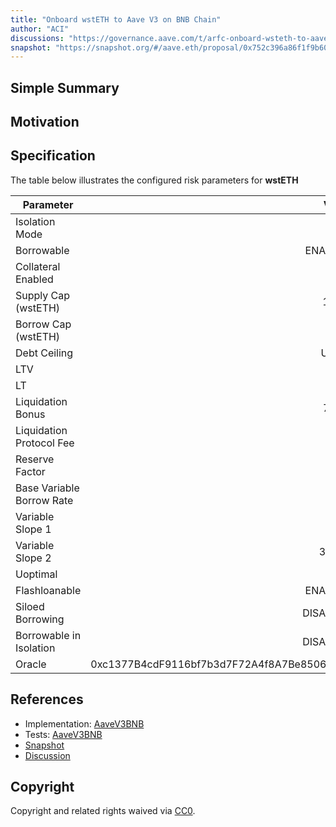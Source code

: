 ```yaml
---
title: "Onboard wstETH to Aave V3 on BNB Chain"
author: "ACI"
discussions: "https://governance.aave.com/t/arfc-onboard-wsteth-to-aave-v3-on-bnb-chain/18501"
snapshot: "https://snapshot.org/#/aave.eth/proposal/0x752c396a86f1f9b60d3e43b7ed223d9d2f66014e03b6b3eb7ac59e8a169d1fe5"
---
```


## Simple Summary

## Motivation

## Specification

The table below illustrates the configured risk parameters for **wstETH**

| Parameter                 |                                      Value |
| ------------------------- | -----------------------------------------: |
| Isolation Mode            |                                      false |
| Borrowable                |                                    ENABLED |
| Collateral Enabled        |                                       true |
| Supply Cap (wstETH)       |                                      1,900 |
| Borrow Cap (wstETH)       |                                        190 |
| Debt Ceiling              |                                      USD 0 |
| LTV                       |                                       72 % |
| LT                        |                                       75 % |
| Liquidation Bonus         |                                      7.5 % |
| Liquidation Protocol Fee  |                                       10 % |
| Reserve Factor            |                                       15 % |
| Base Variable Borrow Rate |                                        0 % |
| Variable Slope 1          |                                        7 % |
| Variable Slope 2          |                                      300 % |
| Uoptimal                  |                                       45 % |
| Flashloanable             |                                    ENABLED |
| Siloed Borrowing          |                                   DISABLED |
| Borrowable in Isolation   |                                   DISABLED |
| Oracle                    | 0xc1377B4cdF9116bf7b3d7F72A4f8A7Be8506cE80 |

## References

- Implementation: [AaveV3BNB](https://github.com/bgd-labs/aave-proposals-v3/blob/main/src/20241030_AaveV3BNB_OnboardWstETHToAaveV3OnBNBChain/AaveV3BNB_OnboardWstETHToAaveV3OnBNBChain_20241030.sol)
- Tests: [AaveV3BNB](https://github.com/bgd-labs/aave-proposals-v3/blob/main/src/20241030_AaveV3BNB_OnboardWstETHToAaveV3OnBNBChain/AaveV3BNB_OnboardWstETHToAaveV3OnBNBChain_20241030.t.sol)
- [Snapshot](https://snapshot.org/#/aave.eth/proposal/0x752c396a86f1f9b60d3e43b7ed223d9d2f66014e03b6b3eb7ac59e8a169d1fe5)
- [Discussion](https://governance.aave.com/t/arfc-onboard-wsteth-to-aave-v3-on-bnb-chain/18501)

## Copyright

Copyright and related rights waived via [CC0](https://creativecommons.org/publicdomain/zero/1.0/).
